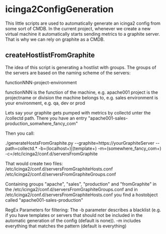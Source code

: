 # icinga2ConfigGeneration
This little scripts are used to automatically generate an icinga2 config from some sort of CMDB. In the current
project, whenever we create a new virtual machine it automatically starts sending metrics to a graphite server.
That is why we can rely on graphite as a CMDB.

## createHostlistFromGraphite
The idea of this script is generating a hostlist with groups. The groups of the servers are based on the naming scheme of
the servers:

functionNNN-project-environment

functionNNN is the function of the machine, e.g. apache001
project is the projectname or division the machine belongs to, e.g. sales
environment is your environment, e.g. qa, dev or prod

Lets say your graphite gets pumped with metrics by collectd unter the /collectd path.
There you have an entry "apache001-sales-production_somwhere_fancy_com"

Then you call:

./generateHostsFromGraphite.py --graphite=https://yourGraphiteServer --path=collectd.* -b=(localhost+)|(template+) -m=(somewhere_fancy_com+)
-c=/etc/icinga2/conf.d/serversFromGraphite

That would create two files:
/etc/icinga2/conf.d/serversFromGraphiteHosts.conf
/etc/icinga2/conf.d/serversFromGraphiteGroups.conf

Containing groups "apache", "sales", "production" and "fromGraphite" in the /etc/icinga2/conf.d/serversFromGraphiteGroups.conf
and in /etc/icinga2/conf.d/serversFromGraphiteHosts.conf you find a hostobject called "apache001-sales-production"

RegEx Parameters for filtering:
The -b parameter describes a blacklist (e.g. if you have templates or servers that should not be included in the
automatic generation of the config (default is none)).
-m includes everything that matches the pattern (default is everything)
